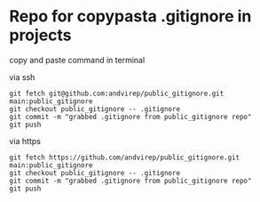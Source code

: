# Repo for copypasta .gitignore in projects

copy and paste command in terminal 

via ssh
```
git fetch git@github.com:andvirep/public_gitignore.git main:public_gitignore
git checkout public_gitignore -- .gitignore
git commit -m "grabbed .gitignore from public_gitignore repo"
git push
```

via https
```
git fetch https://github.com/andvirep/public_gitignore.git main:public_gitignore
git checkout public_gitignore -- .gitignore
git commit -m "grabbed .gitignore from public_gitignore repo"
git push
```

